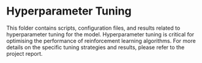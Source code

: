 # Hyperparameter Tuning
This folder contains scripts, configuration files, and results related to hyperparameter tuning for the model. Hyperparameter tuning is critical for optimising the performance of reinforcement learning algorithms. For more details on the specific tuning strategies and results, please refer to the project report.
